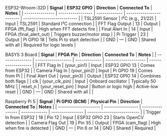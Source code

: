 ESP32-Wroom-32D
| **Signal**      | **ESP32 GPIO**    | **Direction** | **Connected To**         | **Notes**                   |
| --------------- | ----------------- | ------------- | ------------------------ | --------------------------- |
| TSL2591 Sensor  | I²C (e.g., 21/22) | Input         | TSL2591                  | Standard I²C connection     |
| FFT Flag Output | 13                | Output        | FPGA (fft\_flag)         | High when FFT detects fire  |
| Final Alert In  | 14                | Input         | FPGA (final\_alert\_out) | Triggers buzzer/motor stop  |
| Pi Trigger      | 23                | Output        | Pi GPIO 18               | Tells Pi to start detection |
| GND             | —                 | GND           | Shared with all          | Required for logic levels   |

BASYS 3 Board
| **Signal**      | **FPGA Pin**       | **Direction** | **Connected To**     | **Notes**           |
| --------------- | ------------------ | ------------- | -------------------- | ------------------- |
| FFT Flag In     | (your\_pin1)       | Input         | ESP32 GPIO 13        | Comes from ESP32    |
| Camera Flag In  | (your\_pin2)       | Input         | Pi GPIO 19           | Comes from Pi       |
| Final Alert Out | (your\_pin3)       | Output        | ESP32 GPIO 14        | Combines both flags |
| clk             | (your\_clk\_pin)   | Input         | Onboard oscillator   | Typically 50 MHz    |
| reset\_n        | (your\_reset\_pin) | Input         | Button or logic high | Active-low reset    |
| GND             | —                  | GND           | Shared with all      |                     |

Raspberry Pi 5
| **Signal**            | **Pi GPIO (BCM)** | **Physical Pin** | **Direction** | **Connected To** | **Notes**                  |
| --------------------- | ----------------- | ---------------- | ------------- | ---------------- | -------------------------- |
| Trigger In from ESP32 | 18                | Pin 12           | Input         | ESP32 GPIO 23    | Starts OpenCV detection    |
| Camera Flag Out       | 19                | Pin 35           | Output        | FPGA (cam\_flag) | High when fire is detected |
| GND                   | —                 | Pin 6 or 14      | GND           | Shared           | Required                   |
